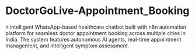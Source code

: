 # DoctorGoLive-Appointment_Booking
n intelligent WhatsApp-based healthcare chatbot built with n8n automation platform for seamless doctor appointment booking across multiple cities in India. The system features autonomous AI agents, real-time appointment management, and intelligent symptom assessment.
